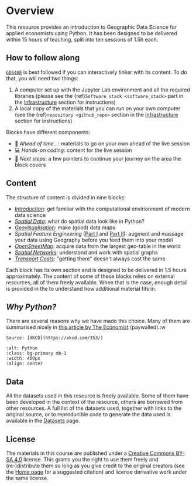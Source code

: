 # Overview

This resource provides an introduction to Geographic Data Science for applied economists using Python. It has been designed to be delivered within 15 hours of teaching, split into ten sessions of 1.5h each.

## How to follow along

[`GDS4AE`](home) is best followed if you can interactively tinker with its content. To do that, you will need two things:

1. A computer set up with the Jupyter Lab environment and all the required libraries (please see the {ref}`Software stack <software_stack>` part in the [Infrastructure](infrastructure) section for instructions)
1. A local copy of the materials that you can run on your own computer (see the {ref}`repository <github_repo>` section in the [Infrastructure](infrastructure) section for instructions)

Blocks have different components:

- 📖 *Ahead of time...*: materials to go on your own ahead of the live session
- 💻 *Hands-on coding*: content for the live session
- 🐾 *Next steps*: a few pointers to continue your journey on the area the block covers

## Content

The structure of content is divided in nine blocks:

- [*Introduction*](../notebooks/01-Introduction): get familiar with the computational envirionment of modern data science
- [*Spatial Data*](../notebooks/02-Spatial_data): what do spatial data look like in Python?
- [*Geovisualisation*](../notebooks/03-Geovisualisation): make (good) data maps
- *Spatial Feature Engineering* ([Part I](../notebooks/04-Spatial_feature_eng_i) and [Part II](../notebooks/05-Spatial_feature_eng_ii)): augment and massage your data using Geography before you feed them into your model
- [*OpenStreetMap*](../notebooks/06-OpenStreetMap): acquire data from the largest geo-table in the world
- [*Spatial Networks*](../notebooks/07-Spatial_networks): understand and work with spatial graphs
- [*Transport Costs*](../notebooks/08-Transport_costs): "getting there" doesn't always cost the same

Each block has its own section and is designed to be delivered in 1.5 hours approximately. The content of some of these blocks relies on external resources, all of them freely available. When that is the case, enough detail is provided in the  to understand how additional material fits in.

## *Why Python?*

There are several reasons why we have made this choice. Many of them are summarised nicely in [this article by The Economist](https://www.economist.com/science-and-technology/2018/07/19/python-has-brought-computer-programming-to-a-vast-new-audience) (paywalled).:w


```{margin}
Source: [XKCD](https://xkcd.com/353/)
```
```{image} https://imgs.xkcd.com/comics/python.png
:alt: Python
:class: bg-primary mb-1
:width: 400px
:align: center
```

## Data

All the datasets used in this resource is freely available. Some of them have been developed in the context of the resource, others are borrowed from other resources. A full list of the datasets used, together with links to the original source, or to reproducible code to generate the data used is available in the [Datasets](../data/datasets) page.

## License

The materials in this course are published under a [Creative Commons BY-SA 4.0](https://creativecommons.org/licenses/by-sa/4.0/) license. This grants you the right to use them freely and (re-)distribute them so long as you give credit to the original creators (see the [Home page](home) for a suggested citation) and license derivative work under the same license.
